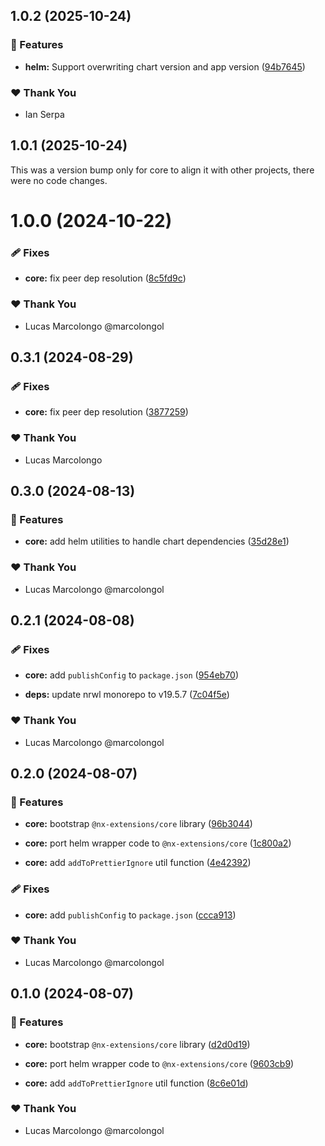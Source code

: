 ## 1.0.2 (2025-10-24)

### 🚀 Features

- **helm:** Support overwriting chart version and app version ([94b7645](https://github.com/marcolongol/nx-extensions/commit/94b7645))

### ❤️ Thank You

- Ian Serpa

## 1.0.1 (2025-10-24)

This was a version bump only for core to align it with other projects, there were no code changes.

# 1.0.0 (2024-10-22)

### 🩹 Fixes

- **core:** fix peer dep resolution ([8c5fd9c](https://github.com/marcolongol/nx-extensions/commit/8c5fd9c))

### ❤️  Thank You

- Lucas Marcolongo @marcolongol

## 0.3.1 (2024-08-29)


### 🩹 Fixes

- **core:** fix peer dep resolution ([3877259](https://github.com/marcolongol/nx-extensions/commit/3877259))


### ❤️  Thank You

- Lucas Marcolongo

## 0.3.0 (2024-08-13)


### 🚀 Features

- **core:** add helm utilities to handle chart dependencies ([35d28e1](https://github.com/marcolongol/nx-extensions/commit/35d28e1))


### ❤️  Thank You

- Lucas Marcolongo @marcolongol

## 0.2.1 (2024-08-08)


### 🩹 Fixes

- **core:** add `publishConfig` to `package.json` ([954eb70](https://github.com/marcolongol/nx-extensions/commit/954eb70))

- **deps:** update nrwl monorepo to v19.5.7 ([7c04f5e](https://github.com/marcolongol/nx-extensions/commit/7c04f5e))


### ❤️  Thank You

- Lucas Marcolongo @marcolongol

## 0.2.0 (2024-08-07)


### 🚀 Features

- **core:** bootstrap `@nx-extensions/core` library ([96b3044](https://github.com/marcolongol/nx-extensions/commit/96b3044))

- **core:** port helm wrapper code to `@nx-extensions/core` ([1c800a2](https://github.com/marcolongol/nx-extensions/commit/1c800a2))

- **core:** add `addToPrettierIgnore` util function ([4e42392](https://github.com/marcolongol/nx-extensions/commit/4e42392))


### 🩹 Fixes

- **core:** add `publishConfig` to `package.json` ([ccca913](https://github.com/marcolongol/nx-extensions/commit/ccca913))


### ❤️  Thank You

- Lucas Marcolongo @marcolongol

## 0.1.0 (2024-08-07)


### 🚀 Features

- **core:** bootstrap `@nx-extensions/core` library ([d2d0d19](https://github.com/marcolongol/nx-extensions/commit/d2d0d19))

- **core:** port helm wrapper code to `@nx-extensions/core` ([9603cb9](https://github.com/marcolongol/nx-extensions/commit/9603cb9))

- **core:** add `addToPrettierIgnore` util function ([8c6e01d](https://github.com/marcolongol/nx-extensions/commit/8c6e01d))


### ❤️  Thank You

- Lucas Marcolongo @marcolongol